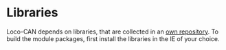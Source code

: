# Libraries
Loco-CAN depends on libraries, that are collected in an [own repository](https://github.com/loco-can/libraries). To build the module packages, first install the libraries in the IE of your choice.